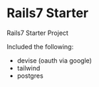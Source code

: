 # Rails7 Starter

Rails7 Starter Project

Included the following: 

- devise (oauth via google)
- tailwind
- postgres